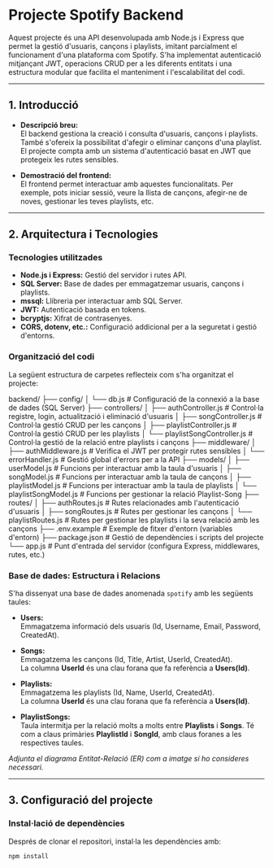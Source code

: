 # Projecte Spotify Backend

Aquest projecte és una API desenvolupada amb Node.js i Express que permet la gestió d'usuaris, cançons i playlists, imitant parcialment el funcionament d'una plataforma com Spotify. S'ha implementat autenticació mitjançant JWT, operacions CRUD per a les diferents entitats i una estructura modular que facilita el manteniment i l'escalabilitat del codi.

---

## 1. Introducció

- **Descripció breu:**  
  El backend gestiona la creació i consulta d'usuaris, cançons i playlists. També s'ofereix la possibilitat d'afegir o eliminar cançons d'una playlist. El projecte compta amb un sistema d'autenticació basat en JWT que protegeix les rutes sensibles.

- **Demostració del frontend:**  
  El frontend permet interactuar amb aquestes funcionalitats. Per exemple, pots iniciar sessió, veure la llista de cançons, afegir-ne de noves, gestionar les teves playlists, etc.

---

## 2. Arquitectura i Tecnologies

### Tecnologies utilitzades

- **Node.js i Express:** Gestió del servidor i rutes API.
- **SQL Server:** Base de dades per emmagatzemar usuaris, cançons i playlists.
- **mssql:** Llibreria per interactuar amb SQL Server.
- **JWT:** Autenticació basada en tokens.
- **bcryptjs:** Xifrat de contrasenyes.
- **CORS, dotenv, etc.:** Configuració addicional per a la seguretat i gestió d'entorns.

### Organització del codi

La següent estructura de carpetes reflecteix com s'ha organitzat el projecte:

backend/
├── config/
│   └── db.js                  # Configuració de la connexió a la base de dades (SQL Server)
├── controllers/
│   ├── authController.js      # Control·la registre, login, actualització i eliminació d'usuaris
│   ├── songController.js      # Control·la gestió CRUD per les cançons
│   ├── playlistController.js  # Control·la gestió CRUD per les playlists
│   └── playlistSongController.js  # Control·la gestió de la relació entre playlists i cançons
├── middleware/
│   ├── authMiddleware.js      # Verifica el JWT per protegir rutes sensibles
│   └── errorHandler.js        # Gestió global d'errors per a la API
├── models/
│   ├── userModel.js           # Funcions per interactuar amb la taula d'usuaris
│   ├── songModel.js           # Funcions per interactuar amb la taula de cançons
│   ├── playlistModel.js       # Funcions per interactuar amb la taula de playlists
│   └── playlistSongModel.js   # Funcions per gestionar la relació Playlist-Song
├── routes/
│   ├── authRoutes.js          # Rutes relacionades amb l'autenticació d'usuaris
│   ├── songRoutes.js          # Rutes per gestionar les cançons
│   └── playlistRoutes.js      # Rutes per gestionar les playlists i la seva relació amb les cançons
├── .env.example               # Exemple de fitxer d'entorn (variables d'entorn)
├── package.json               # Gestió de dependències i scripts del projecte
└── app.js                   # Punt d'entrada del servidor (configura Express, middlewares, rutes, etc.)



### Base de dades: Estructura i Relacions

S'ha dissenyat una base de dades anomenada `spotify` amb les següents taules:

- **Users:**  
  Emmagatzema informació dels usuaris (Id, Username, Email, Password, CreatedAt).

- **Songs:**  
  Emmagatzema les cançons (Id, Title, Artist, UserId, CreatedAt).  
  La columna **UserId** és una clau forana que fa referència a **Users(Id)**.

- **Playlists:**  
  Emmagatzema les playlists (Id, Name, UserId, CreatedAt).  
  La columna **UserId** és una clau forana que fa referència a **Users(Id)**.

- **PlaylistSongs:**  
  Taula intermitja per la relació molts a molts entre **Playlists** i **Songs**. Té com a claus primàries **PlaylistId** i **SongId**, amb claus foranes a les respectives taules.

*Adjunta el diagrama Entitat-Relació (ER) com a imatge si ho consideres necessari.*

---

## 3. Configuració del projecte

### Instal·lació de dependències

Després de clonar el repositori, instal·la les dependències amb:

```bash
npm install
